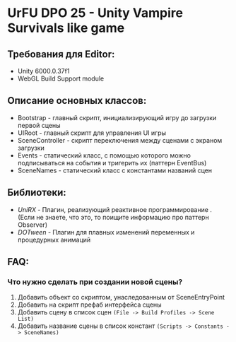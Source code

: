 # UrFU DPO 25 - Unity Vampire Survivals like game
## Требования для Editor:
- Unity 6000.0.37f1
- WebGL Build Support module

## Описание основных классов:
- Bootstrap - главный скрипт, инициализирующий игру до загрузки первой сцены
- UIRoot - главный скрипт для управления UI игры
- SceneController - скрипт переключения между сценами с экраном загрузки
- Events - статический класс, с помощью которого можно подписываться на события и тригерить их (паттерн EventBus)
- SceneNames - статический класс с константами названий сцен

## Библиотеки:
- *UniRX* - Плагин, реализующий реактивное программирование . (Если не знаете, что это, то поищите информацию про паттерн Observer)
- *DOTween* - Плагин для плавных изменений переменных и процедурных анимаций

## FAQ:
### Что нужно сделать при создании новой сцены?
1. Добавить объект со скриптом, унаследованным от SceneEntryPoint
2. Добавить на скрипт префаб интерфейса сцены
3. Добавить сцену в список сцен `(File -> Build Profiles -> Scene List)`
4. Добавить название сцены в список констант `(Scripts -> Constants -> SceneNames)` 
